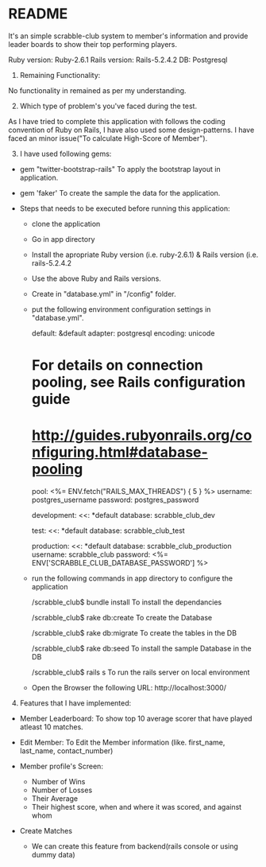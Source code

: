 # README

It's an simple scrabble-club system to member's information and provide leader boards to show their top performing players.

Ruby version: Ruby-2.6.1
Rails version: Rails-5.2.4.2
DB: Postgresql

1. Remaining Functionality:

  No functionality in remained as per my understanding.

2. Which type of problem's you've faced during the test.

  As I have tried to complete this application with follows the coding convention of Ruby on Rails, I have also used some design-patterns. I have faced an minor issue("To calculate High-Score of Member").

3. I have used following gems:
  - gem "twitter-bootstrap-rails"
    To apply the bootstrap layout in application.

  - gem 'faker'
    To create the sample the data for the application.

  - Steps that needs to be executed before running this application:

    * clone the application
    * Go in app directory
    * Install the apropriate Ruby version (i.e. ruby-2.6.1) & Rails version (i.e. rails-5.2.4.2
    * Use the above Ruby and Rails versions.
    
    * Create in "database.yml" in "/config" folder.
    
    * put the following environment configuration settings in "database.yml".
      

      default: &default
        adapter: postgresql
        encoding: unicode
        # For details on connection pooling, see Rails configuration guide
        # http://guides.rubyonrails.org/configuring.html#database-pooling
        pool: <%= ENV.fetch("RAILS_MAX_THREADS") { 5 } %>
        username: postgres_username
        password: postgres_password

      development:
        <<: *default
        database: scrabble_club_dev

      test:
        <<: *default
        database: scrabble_club_test

      production:
        <<: *default
        database: scrabble_club_production
        username: scrabble_club
        password: <%= ENV['SCRABBLE_CLUB_DATABASE_PASSWORD'] %>



    * run the following commands in app directory to configure the application

      /scrabble_club$ bundle install
        To install the dependancies

      /scrabble_club$ rake db:create
        To create the Database

      /scrabble_club$ rake db:migrate
        To create the tables in the DB

      /scrabble_club$ rake db:seed
        To install the sample Database in the DB

      /scrabble_club$ rails s
        To run the rails server on local environment

    * Open the Browser the following URL:
      http://localhost:3000/


4. Features that I have implemented:

  - Member Leaderboard:
    To show top 10 average scorer that have played atleast 10 matches.

  - Edit Member:
    To Edit the Member information (like. first_name, last_name, contact_number)

  - Member profile's Screen:
    * Number of Wins
    * Number of Losses
    * Their Average
    * Their highest score, when and where it was scored, and against whom

  - Create Matches
    * We can create this feature from backend(rails console or using dummy data)
